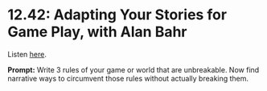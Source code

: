 # 12.42: Adapting Your Stories for Game Play, with Alan Bahr 

Listen [here](http://www.writingexcuses.com/2017/10/15/12-42-adapting-your-stories-for-game-play-with-alan-bahr/). 

**Prompt:** Write 3 rules of your game or world that are unbreakable. Now find narrative ways to circumvent those rules without actually breaking them.